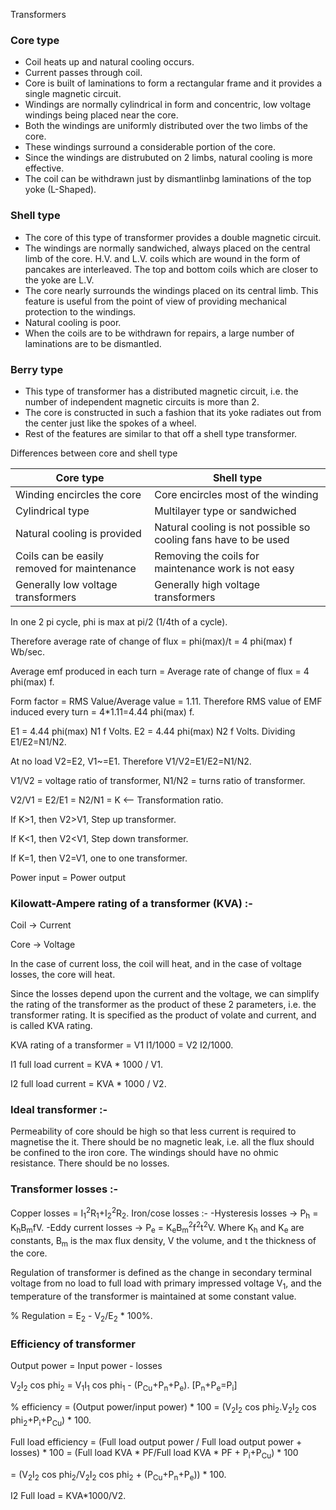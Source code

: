 Transformers

### Core type
- Coil heats up and natural cooling occurs.
- Current passes through coil.
- Core is built of laminations to form a rectangular frame and it provides a single magnetic circuit.
- Windings are normally cylindrical in form and concentric, low voltage windings being placed near the core.
- Both the windings are uniformly distributed over the two limbs of the core.
- These windings surround a considerable portion of the core.
- Since the windings are distrubuted on 2 limbs, natural cooling is more effective.
- The coil can be withdrawn just by dismantlinbg laminations of the top yoke (L-Shaped).

### Shell type
- The core of this type of transformer provides a double magnetic circuit.
- The windings are normally sandwiched, always placed on the central limb of the core. H.V. and L.V. coils which are wound in the form of pancakes are interleaved. The top and bottom coils which are closer to the yoke are L.V.
- The core nearly surrounds the windings placed on its central limb. This feature is useful from the point of view of providing mechanical protection to the windings.
- Natural cooling is poor.
- When the coils are to be withdrawn for repairs, a large number of laminations are to be dismantled.

### Berry type
- This type of transformer has a distributed magnetic circuit, i.e. the number of independent magnetic circuits is more than 2.
- The core is constructed in such a fashion that its yoke radiates out from the center just like the spokes of a wheel.
- Rest of the features are similar to that off a shell type transformer.

Differences between core and shell type

|Core type|Shell type|
|---------|----------|
|Winding encircles the core|Core encircles most of the winding|
|Cylindrical type|Multilayer type or sandwiched|
|Natural cooling is provided|Natural cooling is not possible so cooling fans have to be used|
|Coils can be easily removed for maintenance|Removing the coils for maintenance work is not easy|
|Generally low voltage transformers|Generally high voltage transformers|

In one 2 pi cycle, phi is max at pi/2 (1/4th of a cycle).

Therefore average rate of change of flux = phi(max)/t = 4 phi(max) f Wb/sec.

Average emf produced in each turn = Average rate of change of flux = 4 phi(max) f.

Form factor = RMS Value/Average value = 1.11.
Therefore RMS value of EMF induced every turn = 4*1.11=4.44 phi(max) f.

E1 = 4.44 phi(max) N1 f Volts.
E2 = 4.44 phi(max) N2 f Volts.
Dividing
E1/E2=N1/N2.

At no load V2=E2, V1~=E1.
Therefore V1/V2=E1/E2=N1/N2.

V1/V2 = voltage ratio of transformer, N1/N2 = turns ratio of transformer.

V2/V1 = E2/E1 = N2/N1 = K <-- Transformation ratio.

If K>1, then V2>V1, Step up transformer.

If K<1, then V2<V1, Step down transformer.

If K=1, then V2=V1, one to one transformer.

Power input = Power output

### Kilowatt-Ampere rating of a transformer (KVA) :-
Coil -> Current

Core -> Voltage

In the case of current loss, the coil will heat, and in the case of voltage losses, the core will heat.

Since the losses depend upon the current and the voltage, we can simplify the rating of the transformer as the product of these 2 parameters, i.e. the transformer rating.
It is specified as the product of volate and current, and is called KVA rating.

KVA rating of a transformer = V1 I1/1000 = V2 I2/1000.

I1 full load current = KVA * 1000 / V1.

I2 full load current = KVA * 1000 / V2.

### Ideal transformer :-
Permeability of core should be high so that less current is required to magnetise the it.
There should be no magnetic leak, i.e. all the flux should be confined to the iron core.
The windings should have no ohmic resistance.
There should be no losses.


### Transformer losses :-
Copper losses = I<sub>1</sub><sup>2</sup>R<sub>1</sub>+I<sub>2</sub><sup>2</sup>R<sub>2</sub>.
Iron/cose losses :-
 -Hysteresis losses -> P<sub>h</sub> = K<sub>h</sub>B<sub>m</sub>fV.
 -Eddy current losses -> P<sub>e</sub> = K<sub>e</sub>B<sub>m</sub><sup>2</sup>f<sup>2</sup>t<sup>2</sup>V.
 Where K<sub>h</sub> and K<sub>e</sub> are constants, B<sub>m</sub> is the max flux density, V the volume, and t the thickness of the core.

Regulation of transformer is defined as the change in secondary terminal voltage from no load to full load with primary impressed voltage V<sub>1</sub>, and the temperature of the transformer is maintained at some constant value.

% Regulation = E<sub>2</sub> - V<sub>2</sub>/E<sub>2</sub> * 100%.

### Efficiency of transformer

Output power = Input power - losses

V<sub>2</sub>I<sub>2</sub> cos phi<sub>2</sub> = V<sub>1</sub>I<sub>1</sub> cos phi<sub>1</sub> - (P<sub>Cu</sub>+P<sub>n</sub>+P<sub>e</sub>). [P<sub>n</sub>+P<sub>e</sub>=P<sub>i</sub>]

% efficiency = (Output power/input power) * 100 = (V<sub>2</sub>I<sub>2</sub> cos phi<sub>2</sub>.V<sub>2</sub>I<sub>2</sub> cos phi<sub>2</sub>+P<sub>i</sub>+P<sub>Cu</sub>) * 100.

Full load efficiency = (Full load output power / Full load output power + losses) * 100 = (Full load KVA * PF/Full load KVA * PF + P<sub>i</sub>+P<sub>Cu</sub>) * 100

= (V<sub>2</sub>I<sub>2</sub> cos phi<sub>2</sub>/V<sub>2</sub>I<sub>2</sub> cos phi<sub>2</sub> + (P<sub>Cu</sub>+P<sub>n</sub>+P<sub>e</sub>)) * 100.

I2 Full load = KVA*1000/V2.